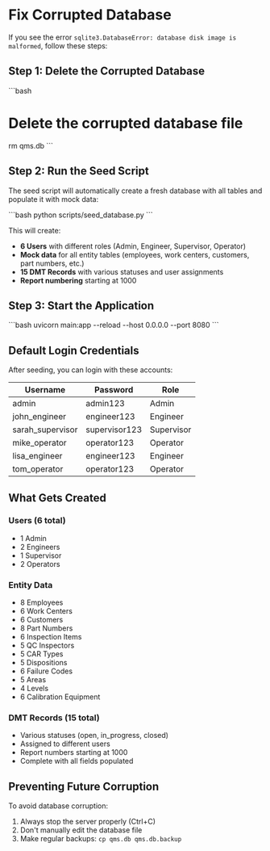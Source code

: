 # Fix Corrupted Database

If you see the error `sqlite3.DatabaseError: database disk image is malformed`, follow these steps:

## Step 1: Delete the Corrupted Database

\`\`\`bash
# Delete the corrupted database file
rm qms.db
\`\`\`

## Step 2: Run the Seed Script

The seed script will automatically create a fresh database with all tables and populate it with mock data:

\`\`\`bash
python scripts/seed_database.py
\`\`\`

This will create:
- **6 Users** with different roles (Admin, Engineer, Supervisor, Operator)
- **Mock data** for all entity tables (employees, work centers, customers, part numbers, etc.)
- **15 DMT Records** with various statuses and user assignments
- **Report numbering** starting at 1000

## Step 3: Start the Application

\`\`\`bash
uvicorn main:app --reload --host 0.0.0.0 --port 8080
\`\`\`

## Default Login Credentials

After seeding, you can login with these accounts:

| Username | Password | Role |
|----------|----------|------|
| admin | admin123 | Admin |
| john_engineer | engineer123 | Engineer |
| sarah_supervisor | supervisor123 | Supervisor |
| mike_operator | operator123 | Operator |
| lisa_engineer | engineer123 | Engineer |
| tom_operator | operator123 | Operator |

## What Gets Created

### Users (6 total)
- 1 Admin
- 2 Engineers
- 1 Supervisor
- 2 Operators

### Entity Data
- 8 Employees
- 6 Work Centers
- 6 Customers
- 8 Part Numbers
- 6 Inspection Items
- 5 QC Inspectors
- 5 CAR Types
- 5 Dispositions
- 6 Failure Codes
- 5 Areas
- 4 Levels
- 6 Calibration Equipment

### DMT Records (15 total)
- Various statuses (open, in_progress, closed)
- Assigned to different users
- Report numbers starting at 1000
- Complete with all fields populated

## Preventing Future Corruption

To avoid database corruption:
1. Always stop the server properly (Ctrl+C)
2. Don't manually edit the database file
3. Make regular backups: `cp qms.db qms.db.backup`
